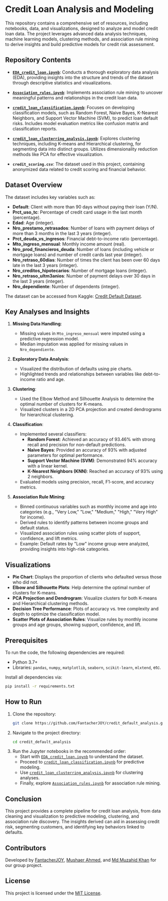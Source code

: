 # Credit Loan Analysis and Modeling

This repository contains a comprehensive set of resources, including notebooks, data, and visualizations, designed to analyze and model credit loan data. The project leverages advanced data analysis techniques, machine learning models, clustering methods, and association rule mining to derive insights and build predictive models for credit risk assessment.

## Repository Contents

- **[`EDA_credit_loan.ipynb`](https://github.com/FantacherJOY/credit_default_analysis/blob/main/EDA_credit_loan.ipynb)**: Conducts a thorough exploratory data analysis (EDA), providing insights into the structure and trends of the dataset through descriptive statistics and visualizations.

- **[`Association_rules.ipynb`](https://github.com/FantacherJOY/credit_default_analysis/blob/main/Association_rules.ipynb)**: Implements association rule mining to uncover meaningful patterns and relationships in the credit loan data.

- **[`credit_loan_classification.ipynb`](https://github.com/FantacherJOY/credit_default_analysis/blob/main/credit_loan_classification.ipynb)**: Focuses on developing classification models, such as Random Forest, Naive Bayes, K-Nearest Neighbors, and Support Vector Machine (SVM), to predict loan default risks. Includes model evaluation metrics like confusion matrix and classification reports.

- **[`credit_loan_clusterring_analysis.ipynb`](https://github.com/FantacherJOY/credit_default_analysis/blob/main/credit_loan_clusterring_analysis.ipynb)**: Explores clustering techniques, including K-means and Hierarchical clustering, for segmenting data into distinct groups. Utilizes dimensionality reduction methods like PCA for effective visualization.

- **`credit_scoring.csv`**: The dataset used in this project, containing anonymized data related to credit scoring and financial behavior.

## Dataset Overview

The dataset includes key variables such as:

- **Default**: Client with more than 90 days without paying their loan (Y/N).
- **Prct_uso_tc**: Percentage of credit card usage in the last month (percentage).
- **Edad**: Age (integer).
- **Nro_prestamo_retrasados**: Number of loans with payment delays of more than 3 months in the last 3 years (integer).
- **Prct_deuda_vs_ingresos**: Financial debt-to-income ratio (percentage).
- **Mto_ingreso_mensual**: Monthly income amount (real).
- **Nro_prod_financieros_deuda**: Number of loans (including vehicle or mortgage loans) and number of credit cards last year (integer).
- **Nro_retraso_60dias**: Number of times the client has been over 60 days late in the last 3 years (integer).
- **Nro_creditos_hipotecarios**: Number of mortgage loans (integer).
- **Nro_retraso_ultm3anios**: Number of payment delays over 30 days in the last 3 years (integer).
- **Nro_dependiente**: Number of dependents (integer).

The dataset can be accessed from Kaggle: [Credit Default Dataset](https://www.kaggle.com/datasets/hugoferquiroz/credit-default-only-numbers).

## Key Analyses and Insights

1. **Missing Data Handling**:
   - Missing values in `Mto_ingreso_mensual` were imputed using a predictive regression model.
   - Median imputation was applied for missing values in `Nro_dependiente`.

2. **Exploratory Data Analysis**:
   - Visualized the distribution of defaults using pie charts.
   - Highlighted trends and relationships between variables like debt-to-income ratio and age.

3. **Clustering**:
   - Used the Elbow Method and Silhouette Analysis to determine the optimal number of clusters for K-means.
   - Visualized clusters in a 2D PCA projection and created dendrograms for hierarchical clustering.

4. **Classification**:
   - Implemented several classifiers:
     - **Random Forest**: Achieved an accuracy of 93.46% with strong recall and precision for non-default predictions.
     - **Naive Bayes**: Provided an accuracy of 93% with adjusted parameters for optimal performance.
     - **Support Vector Machine (SVM)**: Demonstrated 94% accuracy with a linear kernel.
     - **K-Nearest Neighbors (KNN)**: Reached an accuracy of 93% using 2 neighbors.
   - Evaluated models using precision, recall, F1-score, and accuracy metrics.

5. **Association Rule Mining**:
   - Binned continuous variables such as monthly income and age into categories (e.g., "Very Low," "Low," "Medium," "High," "Very High" for income).
   - Derived rules to identify patterns between income groups and default status.
   - Visualized association rules using scatter plots of support, confidence, and lift metrics.
   - Example: Default rates by "Low" income group were analyzed, providing insights into high-risk categories.

## Visualizations

- **Pie Chart**: Displays the proportion of clients who defaulted versus those who did not.
- **Elbow and Silhouette Plots**: Help determine the optimal number of clusters for K-means.
- **PCA Projection and Dendrogram**: Visualize clusters for both K-means and Hierarchical clustering methods.
- **Decision Tree Performance**: Plots of accuracy vs. tree complexity and depth to optimize the classification model.
- **Scatter Plots of Association Rules**: Visualize rules by monthly income groups and age groups, showing support, confidence, and lift.

## Prerequisites

To run the code, the following dependencies are required:
- Python 3.7+
- Libraries: `pandas`, `numpy`, `matplotlib`, `seaborn`, `scikit-learn`, `mlxtend`, etc.

Install all dependencies via:
```bash
pip install -r requirements.txt
```

## How to Run

1. Clone the repository:
   ```bash
   git clone https://github.com/FantacherJOY/credit_default_analysis.git
   ```
2. Navigate to the project directory:
   ```bash
   cd credit_default_analysis
   ```
3. Run the Jupyter notebooks in the recommended order:
   - Start with [`EDA_credit_loan.ipynb`](https://github.com/FantacherJOY/credit_default_analysis/blob/main/EDA_credit_loan.ipynb) to understand the dataset.
   - Proceed to [`credit_loan_classification.ipynb`](https://github.com/FantacherJOY/credit_default_analysis/blob/main/credit_loan_classification.ipynb) for predictive modeling.
   - Use [`credit_loan_clusterring_analysis.ipynb`](https://github.com/FantacherJOY/credit_default_analysis/blob/main/credit_loan_clusterring_analysis.ipynb) for clustering analyses.
   - Finally, explore [`Association_rules.ipynb`](https://github.com/FantacherJOY/credit_default_analysis/blob/main/Association_rules.ipynb) for association rule mining.

## Conclusion

This project provides a complete pipeline for credit loan analysis, from data cleaning and visualization to predictive modeling, clustering, and association rule discovery. The insights derived can aid in assessing credit risk, segmenting customers, and identifying key behaviors linked to defaults.

## Contributors

Developed by [FantacherJOY](https://github.com/FantacherJOY), [Mushaer Ahmed](https://github.com/mushaerahmed), and [Md Muzahid Khan](https://github.com/Khan10061646) for our group project.

## License

This project is licensed under the [MIT License](LICENSE).

